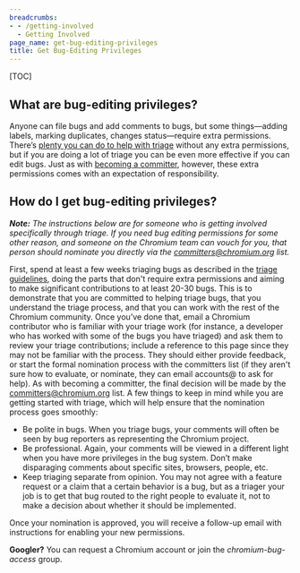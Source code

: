 ```yaml
---
breadcrumbs:
- - /getting-involved
  - Getting Involved
page_name: get-bug-editing-privileges
title: Get Bug-Editing Privileges
---
```


[TOC]

## What are bug-editing privileges?

Anyone can file bugs and add comments to bugs, but some things—adding labels,
marking duplicates, changes status—require extra permissions.
There’s [plenty you can do to help with triage](/getting-involved/bug-triage)
without any extra permissions, but if you are doing a lot of triage you can be
even more effective if you can edit bugs. Just as with [becoming a
committer](/getting-involved/become-a-committer), however, these extra
permissions comes with an expectation of responsibility.

## How do I get bug-editing privileges?

***Note:** The instructions below are for someone who is getting involved
specifically through triage. If you need bug editing permissions for some other
reason, and someone on the Chromium team can vouch for you, that person should
nominate you directly via the committers@chromium.org list.*

First, spend at least a few weeks triaging bugs as described in the [triage
guidelines](/getting-involved/bug-triage), doing the parts that don't require
extra permissions and aiming to make significant contributions to at least 20-30
bugs. This is to demonstrate that you are committed to helping triage bugs, that
you understand the triage process, and that you can work with the rest of the
Chromium community.
Once you’ve done that, email a Chromium contributor who is familiar with your
triage work (for instance, a developer who has worked with some of the bugs you
have triaged) and ask them to review your triage contributions; include a
reference to this page since they may not be familiar with the process. They
should either provide feedback, or start the formal nomination process with the
committers list (if they aren't sure how to evaluate, or nominate, they can
email accounts@ to ask for help). As with becoming a committer, the final
decision will be made by the committers@chromium.org list.
A few things to keep in mind while you are getting started with triage, which
will help ensure that the nomination process goes smoothly:

*   Be polite in bugs. When you triage bugs, your comments will often be
            seen by bug reporters as representing the Chromium project.
*   Be professional. Again, your comments will be viewed in a different
            light when you have more privileges in the bug system. Don’t make
            disparaging comments about specific sites, browsers, people, etc.
*   Keep triaging separate from opinion. You may not agree with a
            feature request or a claim that a certain behavior is a bug, but as
            a triager your job is to get that bug routed to the right people to
            evaluate it, not to make a decision about whether it should be
            implemented.

Once your nomination is approved, you will receive a follow-up email with
instructions for enabling your new permissions.

**Googler?** You can request a Chromium account or join the
*chromium-bug-access* group.
